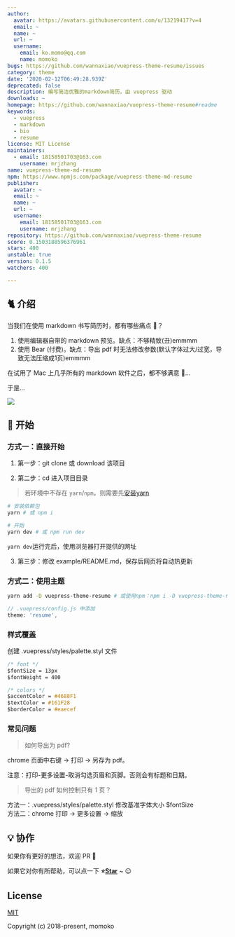 ```yaml
---
author:
  avatar: https://avatars.githubusercontent.com/u/13219417?v=4
  email: ~
  name: ~
  url: ~
  username:
    email: ko.momo@qq.com
    name: momoko
bugs: https://github.com/wannaxiao/vuepress-theme-resume/issues
category: theme
date: '2020-02-12T06:49:28.939Z'
deprecated: false
description: 编写简洁优雅的markdown简历，由 vuepress 驱动
downloads: ~
homepage: https://github.com/wannaxiao/vuepress-theme-resume#readme
keywords:
  - vuepress
  - markdown
  - bio
  - resume
license: MIT License
maintainers:
  - email: 18158501703@163.com
    username: mrjzhang
name: vuepress-theme-md-resume
npm: https://www.npmjs.com/package/vuepress-theme-md-resume
publisher:
  avatar: ~
  email: ~
  name: ~
  url: ~
  username:
    email: 18158501703@163.com
    username: mrjzhang
repository: https://github.com/wannaxiao/vuepress-theme-resume
score: 0.1503188596376961
stars: 400
unstable: true
version: 0.1.5
watchers: 400

---
```


## 🐈 介绍

当我们在使用 markdown 书写简历时，都有哪些痛点 🤒？

1.  使用编辑器自带的 markdown 预览。缺点：不够精致(丑)emmmm
2.  使用 Bear (付费)。缺点：导出 pdf 时无法修改参数(默认字体过大/过宽，导致无法压缩成1页)emmmm

在试用了 Mac 上几乎所有的 markdown 软件之后，都不够满意 🤕...

于是...

![](imgs/eg.jpg)

## 🚀 开始

### 方式一：直接开始

1.  第一步：git clone 或 download 该项目

2.  第二步：cd 进入项目目录

> 若环境中不存在 `yarn`/`npm`，则需要先[安装yarn](https://yarnpkg.com/zh-Hans/docs/install)

```bash
# 安装依赖包
yarn # 或 npm i

# 开始
yarn dev # 或 npm run dev
```

`yarn dev`运行完后，使用浏览器打开提供的网址

3.  第三步：修改 example/README.md，保存后网页将自动热更新

### 方式二：使用主题

```bash
yarn add -D vuepress-theme-resume # 或使用npm：npm i -D vuepress-theme-resume
```

```js
// .vuepress/config.js 中添加
theme: 'resume',
```

### 样式覆盖

创建 .vuepress/styles/palette.styl 文件

```css
/* font */
$fontSize = 13px
$fontWeight = 400

/* colors */
$accentColor = #4688F1
$textColor = #161F28
$borderColor = #eaecef
```

### 常见问题

> 如何导出为 pdf?

chrome 页面中右键 -> 打印 -> 另存为 pdf。

注意：打印-更多设置-取消勾选页眉和页脚。否则会有标题和日期。

> 导出的 pdf 如何控制只有 1 页？

方法一：.vuepress/styles/palette.styl 修改基准字体大小 $fontSize <br>
方法二：chrome 打印 -> 更多设置 -> 缩放

## 💡 协作

如果你有更好的想法，欢迎 PR 👏

如果它对你有所帮助，可以点一下 <b>⭐️<a href="#">Star</a></b> ~ 😉

## License

[MIT](http://opensource.org/licenses/MIT)

Copyright (c) 2018-present, momoko
